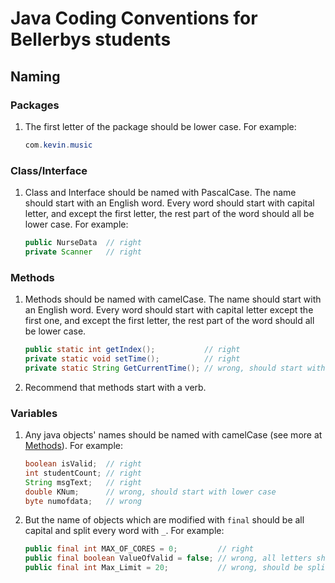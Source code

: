 # Java Coding Conventions for Bellerbys students

## Naming

### Packages

1. The first letter of the package should be lower case. For example:
    ```java
    com.kevin.music
    ```

### Class/Interface

1. Class and Interface should be named with PascalCase. The name should start with an English word. Every word should start with capital letter, and except the first letter, the rest part of the word should all be lower case. For example:
    ```java
    public NurseData  // right
    private Scanner   // right
    ```

### Methods

1. Methods should be named with camelCase. The name should start with an English word. Every word should start with capital letter except the first one, and except the first letter, the rest part of the word should all be lower case.
    ```java
    public static int getIndex();           // right
    private static void setTime();          // right
    private static String GetCurrentTime(); // wrong, should start with a lower-case letter
    ```
2. Recommend that methods start with a verb.

### Variables

1. Any java objects' names should be named with camelCase (see more at [Methods](#methods)). For example:
    ```java
    boolean isValid;  // right
    int studentCount; // right
    String msgText;   // right
    double KNum;      // wrong, should start with lower case
    byte numofdata;   // wrong
    ```

2. But the name of objects which are modified with `final` should be all capital and split every word with `_`. For example:
    ```java
    public final int MAX_OF_CORES = 0;         // right
    public final boolean ValueOfValid = false; // wrong, all letters should be capital and split with `_`.
    public final int Max_Limit = 20;           // wrong, should be split with `_`.
    ```